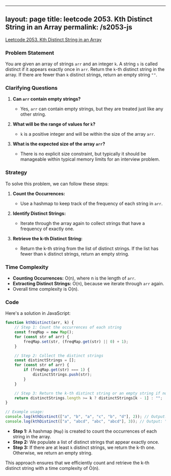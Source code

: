 
---
layout: page
title: leetcode 2053. Kth Distinct String in an Array
permalink: /s2053-js
---
[Leetcode 2053. Kth Distinct String in an Array](https://algoadvance.github.io/algoadvance/l2053)
### Problem Statement

You are given an array of strings `arr` and an integer `k`. A string `s` is called distinct if it appears exactly once in `arr`. Return the `k`-th distinct string in the array. If there are fewer than `k` distinct strings, return an empty string `""`.

### Clarifying Questions

1. **Can `arr` contain empty strings?**
   - Yes, `arr` can contain empty strings, but they are treated just like any other string.
   
2. **What will be the range of values for `k`?**
   - `k` is a positive integer and will be within the size of the array `arr`.

3. **What is the expected size of the array `arr`?**
   - There is no explicit size constraint, but typically it should be manageable within typical memory limits for an interview problem.

### Strategy

To solve this problem, we can follow these steps:

1. **Count the Occurrences:**
   - Use a hashmap to keep track of the frequency of each string in `arr`.
   
2. **Identify Distinct Strings:**
   - Iterate through the array again to collect strings that have a frequency of exactly one.

3. **Retrieve the k-th Distinct String:**
   - Return the k-th string from the list of distinct strings. If the list has fewer than `k` distinct strings, return an empty string.

### Time Complexity

- **Counting Occurrences:** O(n), where n is the length of `arr`.
- **Extracting Distinct Strings:** O(n), because we iterate through `arr` again.
- Overall time complexity is O(n).

### Code

Here's a solution in JavaScript:

```javascript
function kthDistinct(arr, k) {
    // Step 1: Count the occurrences of each string
    const freqMap = new Map();
    for (const str of arr) {
        freqMap.set(str, (freqMap.get(str) || 0) + 1);
    }

    // Step 2: Collect the distinct strings
    const distinctStrings = [];
    for (const str of arr) {
        if (freqMap.get(str) === 1) {
            distinctStrings.push(str);
        }
    }

    // Step 3: Return the k-th distinct string or an empty string if not enough distinct strings
    return distinctStrings.length >= k ? distinctStrings[k - 1] : "";
}

// Example usage:
console.log(kthDistinct(["a", "b", "a", "c", "b", "d"], 2)); // Output: "d"
console.log(kthDistinct(["a", "abcd", "abc", "abcd"], 3)); // Output: ""
```

- **Step 1:** A hashmap (`Map`) is created to count the occurrences of each string in the array.
- **Step 2:** We populate a list of distinct strings that appear exactly once.
- **Step 3:** If there are at least `k` distinct strings, we return the k-th one. Otherwise, we return an empty string.

This approach ensures that we efficiently count and retrieve the k-th distinct string with a time complexity of O(n).